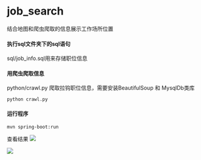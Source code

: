 # job_search
结合地图和爬虫爬取的信息展示工作场所位置

#### 执行sql文件夹下的sql语句
sql/job_info.sql用来存储职位信息

#### 用爬虫爬取信息
python/crawl.py
爬取拉钩职位信息，需要安装BeautifulSoup 和 MysqlDb类库
```
python crawl.py
```
#### 运行程序
```
mvn spring-boot:run
```
查看结果
![](http://obq9fd5ou.bkt.clouddn.com/16-8-30/51307534.jpg) 

![](http://obq9fd5ou.bkt.clouddn.com/16-8-30/60997895.jpg)
